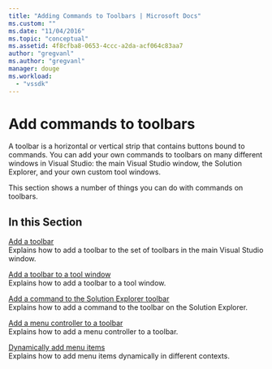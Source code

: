 ```yaml
---
title: "Adding Commands to Toolbars | Microsoft Docs"
ms.custom: ""
ms.date: "11/04/2016"
ms.topic: "conceptual"
ms.assetid: 4f8cfba8-0653-4ccc-a2da-acf064c83aa7
author: "gregvanl"
ms.author: "gregvanl"
manager: douge
ms.workload: 
  - "vssdk"
---
```

# Add commands to toolbars
A toolbar is a horizontal or vertical strip that contains buttons bound to commands. You can add your own commands to toolbars on many different windows in Visual Studio: the main Visual Studio window, the Solution Explorer, and your own custom tool windows.  
  
 This section shows a number of things you can do with commands on toolbars.  
  
## In this Section  
 [Add a toolbar](../extensibility/adding-a-toolbar.md)  
 Explains how to add a toolbar to the set of toolbars in the main Visual Studio window.  
  
 [Add a toolbar to a tool window](../extensibility/adding-a-toolbar-to-a-tool-window.md)  
 Explains how to add a toolbar to a tool window.  
  
 [Add a command to the Solution Explorer toolbar](../extensibility/adding-a-command-to-the-solution-explorer-toolbar.md)  
 Explains how to add a command to the toolbar on the Solution Explorer.  
  
 [Add a menu controller to a toolbar](../extensibility/adding-a-menu-controller-to-a-toolbar.md)  
 Explains how to add a menu controller to a toolbar.  
  
 [Dynamically add menu items](../extensibility/dynamically-adding-menu-items.md)  
 Explains how to add menu items dynamically in different contexts.